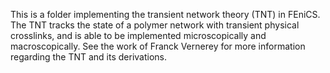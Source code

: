 This is a folder implementing the transient network theory (TNT) in FEniCS. The TNT tracks the state of a polymer network with transient physical crosslinks, and is able to be implemented microscopically and macroscopically. See the work of Franck Vernerey for more information regarding the TNT and its derivations. 